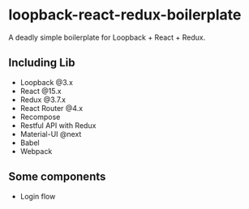# loopback-react-redux-boilerplate

A deadly simple boilerplate for Loopback + React + Redux.

## Including Lib

* Loopback @3.x
* React @15.x
* Redux @3.7.x
* React Router @4.x
* Recompose
* Restful API with Redux
* Material-UI @next
* Babel
* Webpack

## Some components

* Login flow
